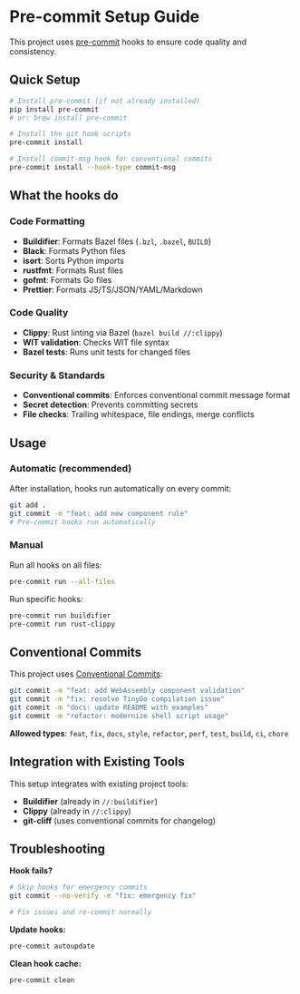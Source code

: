 # Pre-commit Setup Guide

This project uses [pre-commit](https://pre-commit.com/) hooks to ensure code quality and consistency.

## Quick Setup

```bash
# Install pre-commit (if not already installed)
pip install pre-commit
# or: brew install pre-commit

# Install the git hook scripts
pre-commit install

# Install commit-msg hook for conventional commits
pre-commit install --hook-type commit-msg
```

## What the hooks do

### Code Formatting

- **Buildifier**: Formats Bazel files (`.bzl`, `.bazel`, `BUILD`)
- **Black**: Formats Python files
- **isort**: Sorts Python imports
- **rustfmt**: Formats Rust files
- **gofmt**: Formats Go files
- **Prettier**: Formats JS/TS/JSON/YAML/Markdown

### Code Quality

- **Clippy**: Rust linting via Bazel (`bazel build //:clippy`)
- **WIT validation**: Checks WIT file syntax
- **Bazel tests**: Runs unit tests for changed files

### Security & Standards

- **Conventional commits**: Enforces conventional commit message format
- **Secret detection**: Prevents committing secrets
- **File checks**: Trailing whitespace, file endings, merge conflicts

## Usage

### Automatic (recommended)

After installation, hooks run automatically on every commit:

```bash
git add .
git commit -m "feat: add new component rule"
# Pre-commit hooks run automatically
```

### Manual

Run all hooks on all files:

```bash
pre-commit run --all-files
```

Run specific hooks:

```bash
pre-commit run buildifier
pre-commit run rust-clippy
```

## Conventional Commits

This project uses [Conventional Commits](https://www.conventionalcommits.org/):

```bash
git commit -m "feat: add WebAssembly component validation"
git commit -m "fix: resolve TinyGo compilation issue"
git commit -m "docs: update README with examples"
git commit -m "refactor: modernize shell script usage"
```

**Allowed types**: `feat`, `fix`, `docs`, `style`, `refactor`, `perf`, `test`, `build`, `ci`, `chore`

## Integration with Existing Tools

This setup integrates with existing project tools:

- **Buildifier** (already in `//:buildifier`)
- **Clippy** (already in `//:clippy`)
- **git-cliff** (uses conventional commits for changelog)

## Troubleshooting

**Hook fails?**

```bash
# Skip hooks for emergency commits
git commit --no-verify -m "fix: emergency fix"

# Fix issues and re-commit normally
```

**Update hooks:**

```bash
pre-commit autoupdate
```

**Clean hook cache:**

```bash
pre-commit clean
```
